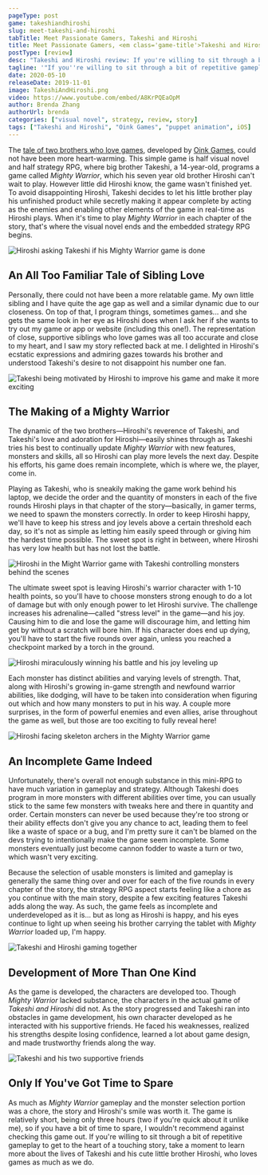 ```yaml
---
pageType: post
game: takeshiandhiroshi
slug: meet-takeshi-and-hiroshi
tabTitle: Meet Passionate Gamers, Takeshi and Hiroshi
title: Meet Passionate Gamers, <em class='game-title'>Takeshi and Hiroshi</em>
postType: [review]
desc: "Takeshi and Hiroshi review: If you're willing to sit through a bit of repetitive gameplay to get to the heart of a touching story, take a moment to learn more about the lives of Takeshi and his cute little brother Hiroshi, who loves games as much as we do."
tagline: '"If you''re willing to sit through a bit of repetitive gameplay to get to the heart of a touching story, take a moment to learn more about the lives of Takeshi and his cute little brother Hiroshi, who loves games as much as we do."'
date: 2020-05-10
releaseDate: 2019-11-01
image: TakeshiAndHiroshi.png
video: https://www.youtube.com/embed/A8KrPQEaOpM
author: Brenda Zhang
authorUrl: brenda
categories: ["visual novel", strategy, review, story]
tags: ["Takeshi and Hiroshi", "Oink Games", "puppet animation", iOS]
---
```


The [tale of two brothers who love games](https://apps.apple.com/us/app/takeshi-and-hiroshi/id1471596310), developed by [Oink Games](https://apps.apple.com/us/developer/oink-games-inc/id532425963), could not have been more heart-warming. This simple game is half visual novel and half strategy RPG, where big brother Takeshi, a 14-year-old, programs a game called _Mighty Warrior_, which his seven year old brother Hiroshi can't wait to play. However little did Hiroshi know, the game wasn't finished yet. To avoid disappointing Hiroshi, Takeshi decides to let his little brother play his unfinished product while secretly making it appear complete by acting as the enemies and enabling other elements of the game in real-time as Hiroshi plays. When it's time to play _Mighty Warrior_ in each chapter of the story, that's where the visual novel ends and the embedded strategy RPG begins.

![Hiroshi asking Takeshi if his Mighty Warrior game is done][image0]

## An All Too Familiar Tale of Sibling Love

Personally, there could not have been a more relatable game. My own little sibling and I have quite the age gap as well and a similar dynamic due to our closeness. On top of that, I program things, sometimes games... and she gets the same look in her eye as Hiroshi does when I ask her if she wants to try out my game or app or website (including this one!). The representation of close, supportive siblings who love games was all too accurate and close to my heart, and I saw my story reflected back at me. I delighted in Hiroshi's ecstatic expressions and admiring gazes towards his brother and understood Takeshi's desire to not disappoint his number one fan.

![Takeshi being motivated by Hiroshi to improve his game and make it more exciting][image1]

## The Making of a Mighty Warrior

The dynamic of the two brothers—Hiroshi's reverence of Takeshi, and Takeshi's love and adoration for Hiroshi—easily shines through as Takeshi tries his best to continually update _Mighty Warrior_ with new features, monsters and skills, all so Hiroshi can play more levels the next day. Despite his efforts, his game does remain incomplete, which is where we, the player, come in.

Playing as Takeshi, who is sneakily making the game work behind his laptop, we decide the order and the quantity of monsters in each of the five rounds Hiroshi plays in that chapter of the story—basically, in gamer terms, we need to spawn the monsters correctly. In order to keep Hiroshi happy, we'll have to keep his stress and joy levels above a certain threshold each day, so it's not as simple as letting him easily speed through or giving him the hardest time possible. The sweet spot is right in between, where Hiroshi has very low health but has not lost the battle.

![Hiroshi in the Might Warrior game with Takeshi controlling monsters behind the scenes][image2]

The ultimate sweet spot is leaving Hiroshi's warrior character with 1-10 health points, so you'll have to choose monsters strong enough to do a lot of damage but with only enough power to let Hiroshi survive. The challenge increases his adrenaline—called "stress level" in the game—and his joy. Causing him to die and lose the game will discourage him, and letting him get by without a scratch will bore him. If his character does end up dying, you'll have to start the five rounds over again, unless you reached a checkpoint marked by a torch in the ground.

![Hiroshi miraculously winning his battle and his joy leveling up][image3]

Each monster has distinct abilities and varying levels of strength. That, along with Hiroshi's growing in-game strength and newfound warrior abilities, like dodging, will have to be taken into consideration when figuring out which and how many monsters to put in his way. A couple more surprises, in the form of powerful enemies and even allies, arise throughout the game as well, but those are too exciting to fully reveal here!

![Hiroshi facing skeleton archers in the Mighty Warrior game][image4]

## An Incomplete Game Indeed

Unfortunately, there's overall not enough substance in this mini-RPG to have much variation in gameplay and strategy. Although Takeshi does program in more monsters with different abilities over time, you can usually stick to the same few monsters with tweaks here and there in quantity and order. Certain monsters can never be used because they're too strong or their ability effects don't give you any chance to act, leading them to feel like a waste of space or a bug, and I'm pretty sure it can't be blamed on the devs trying to intentionally make the game seem incomplete. Some monsters eventually just become cannon fodder to waste a turn or two, which wasn't very exciting.

Because the selection of usable monsters is limited and gameplay is generally the same thing over and over for each of the five rounds in every chapter of the story, the strategy RPG aspect starts feeling like a chore as you continue with the main story, despite a few exciting features Takeshi adds along the way. As such, the game feels as incomplete and underdeveloped as it is... but as long as Hiroshi is happy, and his eyes continue to light up when seeing his brother carrying the tablet with _Mighty Warrior_ loaded up, I'm happy.

![Takeshi and Hiroshi gaming together][image5]

## Development of More Than One Kind

As the game is developed, the characters are developed too. Though _Mighty Warrior_ lacked substance, the characters in the actual game of _Takeshi and Hiroshi_ did not. As the story progressed and Takeshi ran into obstacles in game development, his own character developed as he interacted with his supportive friends. He faced his weaknesses, realized his strengths despite losing confidence, learned a lot about game design, and made trustworthy friends along the way.

![Takeshi and his two supportive friends][image6]

## Only If You've Got Time to Spare

As much as _Mighty Warrior_ gameplay and the monster selection portion was a chore, the story and Hiroshi's smile was worth it. The game is relatively short, being only three hours (two if you're quick about it unlike me), so if you have a bit of time to spare, I wouldn't recommend against checking this game out. If you're willing to sit through a bit of repetitive gameplay to get to the heart of a touching story, take a moment to learn more about the lives of Takeshi and his cute little brother Hiroshi, who loves games as much as we do.

[image0]: ../../../images/post/takeshiandhiroshi/TakeshiAndHiroshi0.png
[image1]: ../../../images/post/takeshiandhiroshi/TakeshiAndHiroshi1.png
[image2]: ../../../images/post/takeshiandhiroshi/TakeshiAndHiroshi2.png
[image3]: ../../../images/post/takeshiandhiroshi/TakeshiAndHiroshi3.png
[image4]: ../../../images/post/takeshiandhiroshi/TakeshiAndHiroshi4.png
[image5]: ../../../images/post/takeshiandhiroshi/TakeshiAndHiroshi5.png
[image6]: ../../../images/post/takeshiandhiroshi/TakeshiAndHiroshi6.png
